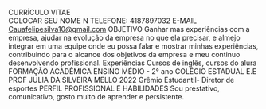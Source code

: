  CURRÍCULO VITAE                                                     
COLOCAR SEU NOME
N TELEFONE:  4187897032
E-MAIL Cauafelipesilva10@gmail.com
OBJETIVO 
Ganhar mas experiências com a empresa, ajudar na evolução da empresa no que ela precisar, e almejo integrar em uma equipe onde eu possa falar e mostrar minhas experiências, contribuindo para o alcance dos objetivos da empresa e meu continuo desenvolvendo profissional.
Experiências 
Cursos de inglês, cursos do alura
FORMAÇÃO ACADÊMICA
ENSINO MÉDIO  - 2° ano
COLÉGIO ESTADUAL E.E PROF JULIA DA SILVEIRA MELLO 
2022 Grêmio Estudantil- Diretor de esportes
PERFIL PROFISSIONAL E HABILIDADES
Sou prestativo, comunicativo, gosto muito de aprender e persistente.            

